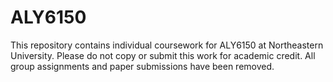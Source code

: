 # ALY6150
This repository contains individual coursework for ALY6150 at Northeastern University. Please do not copy or submit this work for academic credit. All group assignments and paper submissions have been removed.
